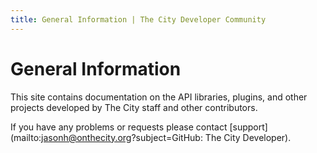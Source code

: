 ```yaml
---
title: General Information | The City Developer Community
---
```


# General Information

This site contains documentation on the API libraries, plugins, and other projects developed by The City staff and other contributors.

If you have any problems or requests please contact
[support](mailto:jasonh@onthecity.org?subject=GitHub: The City Developer).

